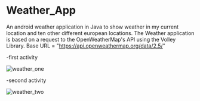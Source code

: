 # Weather_App

An android weather application in Java to show weather in my current location and ten other different european locations.
The Weather application is based on a request to the OpenWeatherMap's API using the Volley Library.
Base URL = "https://api.openweathermap.org/data/2.5/"



-first activity

![weather_one](https://user-images.githubusercontent.com/46360191/111190508-d264c800-85bf-11eb-88cf-e4edae7fe22f.jpeg)



-second activity

![weather_two](https://user-images.githubusercontent.com/46360191/111190516-d395f500-85bf-11eb-8770-d65eeeb2be35.jpeg)



 



